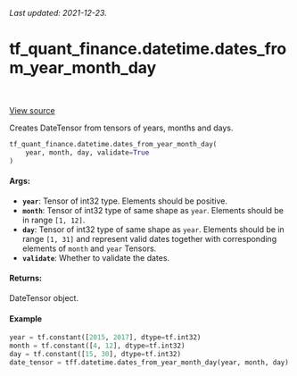 <!--
This file is generated by a tool. Do not edit directly.
For open-source contributions the docs will be updated automatically.
-->

*Last updated: 2021-12-23.*

<div itemscope itemtype="http://developers.google.com/ReferenceObject">
<meta itemprop="name" content="tf_quant_finance.datetime.dates_from_year_month_day" />
<meta itemprop="path" content="Stable" />
</div>

# tf_quant_finance.datetime.dates_from_year_month_day

<!-- Insert buttons and diff -->

<table class="tfo-notebook-buttons tfo-api" align="left">
</table>

<a target="_blank" href="https://github.com/google/tf-quant-finance/blob/master/tf_quant_finance/datetime/date_tensor.py">View source</a>



Creates DateTensor from tensors of years, months and days.

```python
tf_quant_finance.datetime.dates_from_year_month_day(
    year, month, day, validate=True
)
```



<!-- Placeholder for "Used in" -->


#### Args:


* <b>`year`</b>: Tensor of int32 type. Elements should be positive.
* <b>`month`</b>: Tensor of int32 type of same shape as `year`. Elements should be in
  range `[1, 12]`.
* <b>`day`</b>: Tensor of int32 type of same shape as `year`. Elements should be in
  range `[1, 31]` and represent valid dates together with corresponding
  elements of `month` and `year` Tensors.
* <b>`validate`</b>: Whether to validate the dates.


#### Returns:

DateTensor object.


#### Example

```python
year = tf.constant([2015, 2017], dtype=tf.int32)
month = tf.constant([4, 12], dtype=tf.int32)
day = tf.constant([15, 30], dtype=tf.int32)
date_tensor = tff.datetime.dates_from_year_month_day(year, month, day)
```